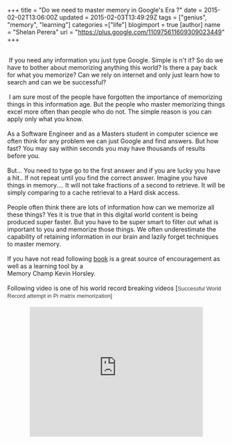 +++
title = "Do we need to master memory in Google's Era ?"
date = 2015-02-02T13:06:00Z
updated = 2015-02-03T13:49:29Z
tags = ["genius", "memory", "learning"]
categories =["life"]
blogimport = true 
[author]
	name = "Shelan Perera"
	uri = "https://plus.google.com/110975611609309023449"
+++

<div dir="ltr" style="text-align: left;" trbidi="on"><br />&nbsp;If you need any information you just type Google. Simple is n't it? So do we have to bother about memorizing anything this world? Is there a pay back for what you memorize? Can we rely on internet and only just learn how to search and can we be successful?<br /><br />&nbsp;I am sure most of the people have forgotten the importance of memorizing things in this information age. But the people who master memorizing things excel more often than people who do not. The simple reason is you can apply only what you know.<br /><br />As a Software Engineer and as a Masters student in computer science we often think for any problem we can just Google and find answers. But how fast? You may say within seconds you may have thousands of results before you.<br /><br />But... You need to type go to the first answer and if you are lucky you have a hit.. If not repeat until you find the correct answer. Imagine you have things in memory.... It will not take fractions of a second to retrieve. It will be simply comparing to a cache retrieval to a Hard disk access.<br /><br />People often think there are lots of information how can we memorize all these things? Yes it is true that in this digital world content is being produced super faster. But you have to be super smart to filter out what is important to you and memorize those things. We often underestimate the capability of retaining information in our brain and lazily forget techniques to master memory.<br /><br />If you have not read following <a href="http://www.amazon.com/Unlimited-Memory-Advanced-Learning-Strategies-ebook/dp/B00I3QS1XQ" target="_blank">book</a> is a great source of encouragement as well as a learning tool by a<br />Memory Champ Kevin Horsley.<br /><br />Following video is one of his world record breaking videos [<span style="background-color: white; color: #333333; font-family: arial, sans-serif; font-size: 13px; line-height: 17px;">Successful World Record attempt in Pi matrix memorization]</span><br /><br /><div class="separator" style="clear: both; text-align: center;"><iframe allowfullscreen="" class="YOUTUBE-iframe-video" data-thumbnail-src="https://ytimg.googleusercontent.com/vi/lmbpCUrCWdI/0.jpg" frameborder="0" height="300" src="http://www.youtube.com/embed/lmbpCUrCWdI?feature=player_embedded" width="400"></iframe></div><br /></div>
